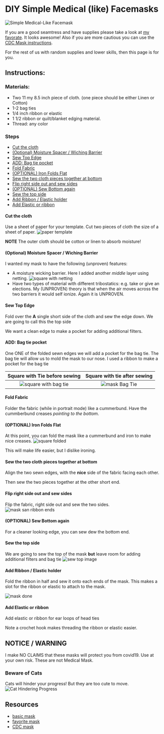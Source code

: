# DIY Simple Medical (like) Facemasks
![Simple Medical-Like Facemask](./images/mask_prototype.jpg)

If you are a good seamtress and have supplies please take a look at [my favorate][favorite_DIY].  It looks awesome!  Also if you are more cautious you can use the [CDC Mask instructions][CDC_mask].

For the rest of us with random supplies and lower skills, then this page is for you.

## Instructions:

### Materials:
* Two 11 my 8.5 inch piece of cloth. (one piece should be either Linen or Cotton)
* 1-2 bag ties
* 1/4 inch ribbon or elastic
* 1 1/2 ribbon or quilt/blanket edging material.
* Thread: any color

### Steps
-   [Cut the cloth](#cut-the-cloth)
-   [(Optional) Moisture Spacer / Wiching
    Barrier](#optional-moisture-spacer-wiching-barrier)
-   [Sew Top Edge](#sew-top-edge)
-   [ADD: Bag tie pocket](#add-bag-tie-pocket)
-   [Fold Fabric](#fold-fabric)
-   [(OPTIONAL) Iron Folds Flat](#optional-iron-folds-flat)
-   [Sew the two cloth pieces together at
    bottom](#sew-the-two-cloth-pieces-together-at-bottom)
-   [Flip right side out and sew
    sides](#flip-right-side-out-and-sew-sides)
-   [(OPTIONAL) Sew Bottom
    again](#optional-sew-bottom-again)
-   [Sew the top side](#sew-the-top-side)
-   [Add Ribbon / Elastic
    holder](#add-ribbon-elastic-holder)
-   [Add Elastic or ribbon](#add-elastic-or-ribbon)
#### Cut the cloth
Use a sheet of paper for your template.  Cut two pieces of cloth the size of a sheet of paper.
![paper template](./images/paper_template.jpg)

**NOTE** The outer cloth should be cotton or linen to absorb moisture!

#### (Optional) Moisture Spacer / Wiching Barrier
I wanted my mask to have the following (unproven) features:
* A moisture wicking barrier.  Here I added another *middle* layer using netting.
  ![square with netting](./images/squareWithNetting.jpg)
* Have two types of material with different tribostatics: e.g. take or give an elections.  My (UNPROVEN) theory is that when the air moves across the two barriers it would self ionize.  Again it is UNPROVEN.

#### Sew Top Edge
Fold over the **A** single short side of the cloth and sew the edge down.  We are going to call this the top side

We want a clean edge to make a pocket for adding additional filters.

#### ADD: Bag tie pocket
One ONE of the folded sewn edges we will add a pocket for the bag tie.
The bag tie will allow us to mold the mask to our nose.  I used a ribbon to make a pocket for the bag tie

| Square with Tie before sewing | Square with tie after sewing |
|:-----: |:---:|
|![square with bag tie](./images/square_with_bagTies.jpg) |![mask Bag Tie](./images/mask_withBagTie.jpg)|

#### Fold Fabric
Folder the fabric (while in portrait mode) like a cummerbund.  Have the cummberbund creases *pointing to the bottom*.  

#### (OPTIONAL) Iron Folds Flat
At this point, you can fold the mask like a cummerbund and iron to make nice creases.
![square folded](./images/squarefoldered.jpg)

This will make life easier, but I dislike ironing.

#### Sew the two cloth pieces together at bottom
Align the two sewn edges, with the **nice** side of the fabric facing each other.  

Then sew the two pieces together at the other short end.


#### Flip right side out and sew sides
Flip the fabric, right side out and sew the two sides.
![mask san ribbon ends](./images/mask_san_ribbonholder.jpg)

#### (OPTIONAL) Sew Bottom again
For a cleaner looking edge, you can sew dew the bottom end.

#### Sew the top side
We are going to sew the top of the mask **but** leave room for adding additional filters and bag tie
![sew top image](./images/mask_opening_forfilter_tie.jpg)

#### Add Ribbon / Elastic holder
Fold the ribbon in half and sew it onto each ends of the mask.  This makes a slot for the ribbon or elastic to attach to the mask.

![mask done](./images/mask_done.jpg)

#### Add Elastic or ribbon
Add elastic or ribbon for ear loops of head ties

Note a crochet hook makes threading the ribbon or elastic easier.

## NOTICE / WARNING
I make NO CLAIMS that these masks will protect you from covid19. Use at your own risk.  These are not Medical Mask.  

### Beware of Cats
Cats will hinder your progress!  But they are too cute to move.
![Cat Hindering Progress](./images/cat_nothelping.jpg)

## Resources
[deaconess]:https://www.deaconess.com/How-to-make-a-Face-Mask
[favorite_DIY]:https://www.instructables.com/id/DIY-Cloth-Face-Mask/
[CDC_mask]:https://wwwnc.cdc.gov/eid/article/12/6/05-1468_article

* [basic mask][deaconess]
* [favorite mask][favorite_DIY]
* [CDC mask][CDC_mask]
